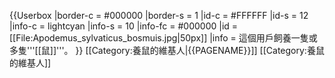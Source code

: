 {{Userbox
  |border-c = #000000
  |border-s = 1
  |id-c     = #FFFFFF
  |id-s     = 12
  |info-c   = lightcyan
  |info-s   = 10
  |info-fc  = #000000
  |id       = [[File:Apodemus_sylvaticus_bosmuis.jpg|50px]]
  |info     = 這個用戶飼養一隻或多隻'''[[鼠]]'''。
}}<includeonly>
[[Category:養鼠的維基人|{{PAGENAME}}]]
</includeonly>
[[Category:養鼠的維基人]]